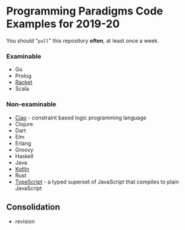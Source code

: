 # Programming Paradigms Code Examples for 2019-20

You should "`pull`" this repository **often**, at least once a week.

### Examinable

* Go
* Prolog
* [Racket](https://racket-lang.org/)
* Scala

### Non-examinable

* [Ciao](http://ciao-lang.org/) - constraint based logic programming language
* Clojure
* Dart
* Elm
* Erlang
* Groovy
* Haskell
* Java
* [Kotlin](https://kotlinlang.org/)
* Rust
* [TypeScript](https://www.typescriptlang.org/) - a typed superset of JavaScript that compiles to plain JavaScript

## Consolidation

* revision
